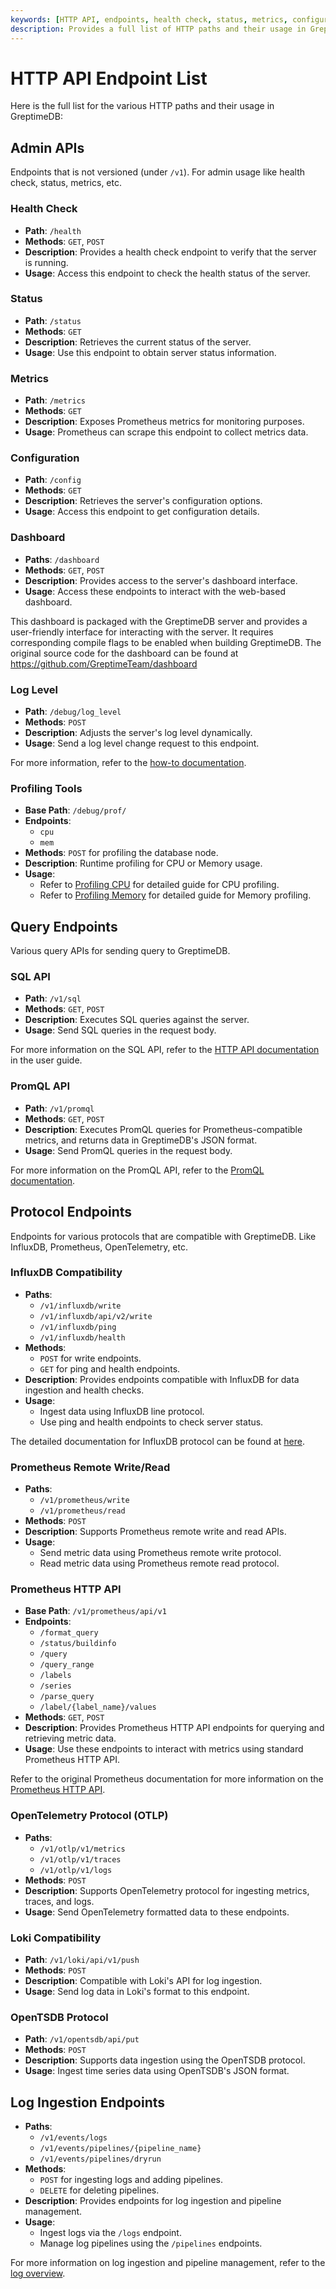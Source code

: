 ```yaml
---
keywords: [HTTP API, endpoints, health check, status, metrics, configuration, query APIs, PromQL, InfluxDB, OpenTelemetry]
description: Provides a full list of HTTP paths and their usage in GreptimeDB, including admin APIs, query endpoints, and protocol endpoints.
---
```


# HTTP API Endpoint List

Here is the full list for the various HTTP paths and their usage in GreptimeDB:

## Admin APIs

Endpoints that is not versioned (under `/v1`). For admin usage like health check, status, metrics, etc.

### Health Check

- **Path**: `/health`
- **Methods**: `GET`, `POST`
- **Description**: Provides a health check endpoint to verify that the server is running.
- **Usage**: Access this endpoint to check the health status of the server.

### Status

- **Path**: `/status`
- **Methods**: `GET`
- **Description**: Retrieves the current status of the server.
- **Usage**: Use this endpoint to obtain server status information.

### Metrics

- **Path**: `/metrics`
- **Methods**: `GET`
- **Description**: Exposes Prometheus metrics for monitoring purposes.
- **Usage**: Prometheus can scrape this endpoint to collect metrics data.

### Configuration

- **Path**: `/config`
- **Methods**: `GET`
- **Description**: Retrieves the server's configuration options.
- **Usage**: Access this endpoint to get configuration details.

### Dashboard

- **Paths**: `/dashboard`
- **Methods**: `GET`, `POST`
- **Description**: Provides access to the server's dashboard interface.
- **Usage**: Access these endpoints to interact with the web-based dashboard.

This dashboard is packaged with the GreptimeDB server and provides a user-friendly interface for interacting with the server. It requires corresponding compile flags to be enabled when building GreptimeDB. The original source code for the dashboard can be found at https://github.com/GreptimeTeam/dashboard

### Log Level

- **Path**: `/debug/log_level`
- **Methods**: `POST`
- **Description**: Adjusts the server's log level dynamically.
- **Usage**: Send a log level change request to this endpoint.
 
For more information, refer to the [how-to documentation](https://github.com/GreptimeTeam/greptimedb/blob/main/docs/how-to/how-to-change-log-level-on-the-fly.md).

### Profiling Tools

- **Base Path**: `/debug/prof/`
- **Endpoints**:
  - `cpu`
  - `mem`
- **Methods**: `POST` for profiling the database node.
- **Description**: Runtime profiling for CPU or Memory usage.
- **Usage**:
  - Refer to [Profiling CPU](https://github.com/GreptimeTeam/greptimedb/blob/main/docs/how-to/how-to-profile-cpu.md) for detailed guide for CPU profiling.
  - Refer to [Profiling Memory](https://github.com/GreptimeTeam/greptimedb/blob/main/docs/how-to/how-to-profile-memory.md) for detailed guide for Memory profiling.

## Query Endpoints

Various query APIs for sending query to GreptimeDB.

### SQL API

- **Path**: `/v1/sql`
- **Methods**: `GET`, `POST`
- **Description**: Executes SQL queries against the server.
- **Usage**: Send SQL queries in the request body.
  
For more information on the SQL API, refer to the [HTTP API documentation](/user-guide/protocols/http.md#post-sql-statements) in the user guide.

### PromQL API

- **Path**: `/v1/promql`
- **Methods**: `GET`, `POST`
- **Description**: Executes PromQL queries for Prometheus-compatible metrics, and returns data in GreptimeDB's JSON format.
- **Usage**: Send PromQL queries in the request body.
  
For more information on the PromQL API, refer to the [PromQL documentation](/user-guide/query-data/promql.md).

## Protocol Endpoints

Endpoints for various protocols that are compatible with GreptimeDB. Like InfluxDB, Prometheus, OpenTelemetry, etc.

### InfluxDB Compatibility

- **Paths**:
  - `/v1/influxdb/write`
  - `/v1/influxdb/api/v2/write`
  - `/v1/influxdb/ping`
  - `/v1/influxdb/health`
- **Methods**:
  - `POST` for write endpoints.
  - `GET` for ping and health endpoints.
- **Description**: Provides endpoints compatible with InfluxDB for data ingestion and health checks.
- **Usage**:
  - Ingest data using InfluxDB line protocol.
  - Use ping and health endpoints to check server status.

The detailed documentation for InfluxDB protocol can be found at [here](/user-guide/protocols/influxdb-line-protocol.md).

### Prometheus Remote Write/Read

- **Paths**:
  - `/v1/prometheus/write`
  - `/v1/prometheus/read`
- **Methods**: `POST`
- **Description**: Supports Prometheus remote write and read APIs.
- **Usage**:
  - Send metric data using Prometheus remote write protocol.
  - Read metric data using Prometheus remote read protocol.

### Prometheus HTTP API

- **Base Path**: `/v1/prometheus/api/v1`
- **Endpoints**:
  - `/format_query`
  - `/status/buildinfo`
  - `/query`
  - `/query_range`
  - `/labels`
  - `/series`
  - `/parse_query`
  - `/label/{label_name}/values`
- **Methods**: `GET`, `POST`
- **Description**: Provides Prometheus HTTP API endpoints for querying and retrieving metric data.
- **Usage**: Use these endpoints to interact with metrics using standard Prometheus HTTP API.

Refer to the original Prometheus documentation for more information on the [Prometheus HTTP API](https://prometheus.io/docs/prometheus/latest/querying/api/).

### OpenTelemetry Protocol (OTLP)

- **Paths**:
  - `/v1/otlp/v1/metrics`
  - `/v1/otlp/v1/traces`
  - `/v1/otlp/v1/logs`
- **Methods**: `POST`
- **Description**: Supports OpenTelemetry protocol for ingesting metrics, traces, and logs.
- **Usage**: Send OpenTelemetry formatted data to these endpoints.

### Loki Compatibility

- **Path**: `/v1/loki/api/v1/push`
- **Methods**: `POST`
- **Description**: Compatible with Loki's API for log ingestion.
- **Usage**: Send log data in Loki's format to this endpoint.

### OpenTSDB Protocol

- **Path**: `/v1/opentsdb/api/put`
- **Methods**: `POST`
- **Description**: Supports data ingestion using the OpenTSDB protocol.
- **Usage**: Ingest time series data using OpenTSDB's JSON format.

## Log Ingestion Endpoints

- **Paths**:
  - `/v1/events/logs`
  - `/v1/events/pipelines/{pipeline_name}`
  - `/v1/events/pipelines/dryrun`
- **Methods**:
  - `POST` for ingesting logs and adding pipelines.
  - `DELETE` for deleting pipelines.
- **Description**: Provides endpoints for log ingestion and pipeline management.
- **Usage**:
  - Ingest logs via the `/logs` endpoint.
  - Manage log pipelines using the `/pipelines` endpoints.

For more information on log ingestion and pipeline management, refer to the [log overview](/user-guide/logs/overview.md).
